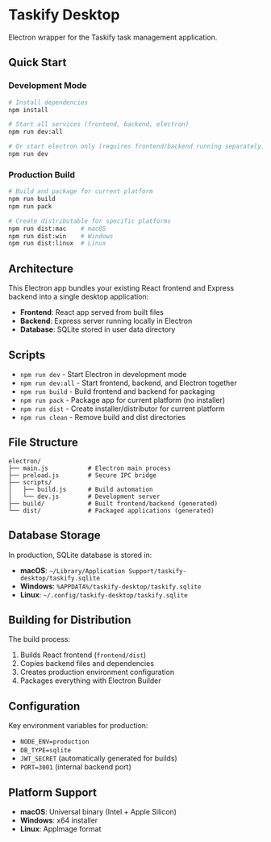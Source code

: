 # Taskify Desktop

Electron wrapper for the Taskify task management application.

## Quick Start

### Development Mode
```bash
# Install dependencies
npm install

# Start all services (frontend, backend, electron)
npm run dev:all

# Or start electron only (requires frontend/backend running separately)
npm run dev
```

### Production Build
```bash
# Build and package for current platform
npm run build
npm run pack

# Create distributable for specific platforms
npm run dist:mac    # macOS
npm run dist:win    # Windows
npm run dist:linux  # Linux
```

## Architecture

This Electron app bundles your existing React frontend and Express backend into a single desktop application:

- **Frontend**: React app served from built files
- **Backend**: Express server running locally in Electron
- **Database**: SQLite stored in user data directory

## Scripts

- `npm run dev` - Start Electron in development mode
- `npm run dev:all` - Start frontend, backend, and Electron together
- `npm run build` - Build frontend and backend for packaging
- `npm run pack` - Package app for current platform (no installer)
- `npm run dist` - Create installer/distributor for current platform
- `npm run clean` - Remove build and dist directories

## File Structure

```
electron/
├── main.js           # Electron main process
├── preload.js        # Secure IPC bridge
├── scripts/
│   ├── build.js      # Build automation
│   └── dev.js        # Development server
├── build/            # Built frontend/backend (generated)
└── dist/             # Packaged applications (generated)
```

## Database Storage

In production, SQLite database is stored in:
- **macOS**: `~/Library/Application Support/taskify-desktop/taskify.sqlite`
- **Windows**: `%APPDATA%/taskify-desktop/taskify.sqlite`
- **Linux**: `~/.config/taskify-desktop/taskify.sqlite`

## Building for Distribution

The build process:
1. Builds React frontend (`frontend/dist`)
2. Copies backend files and dependencies
3. Creates production environment configuration
4. Packages everything with Electron Builder

## Configuration

Key environment variables for production:
- `NODE_ENV=production`
- `DB_TYPE=sqlite`
- `JWT_SECRET` (automatically generated for builds)
- `PORT=3001` (internal backend port)

## Platform Support

- **macOS**: Universal binary (Intel + Apple Silicon)
- **Windows**: x64 installer
- **Linux**: AppImage format